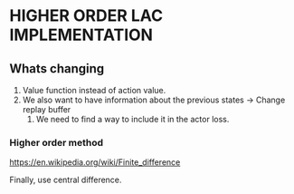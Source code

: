 # HIGHER ORDER LAC IMPLEMENTATION

## Whats changing

1.  Value function instead of action value.
2.  We also want to have information about the previous states -> Change replay buffer
    1.  We need to find a way to include it in the actor loss.

### Higher order method

<https://en.wikipedia.org/wiki/Finite_difference>

Finally, use central difference.
